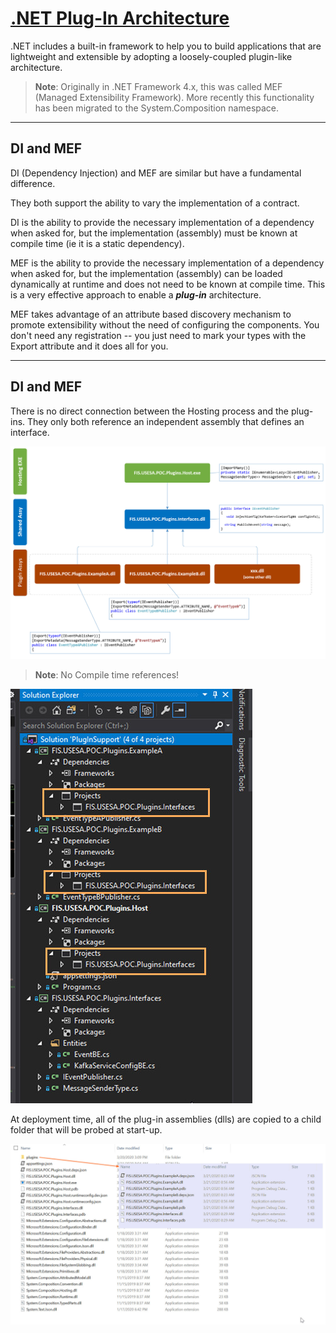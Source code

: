 ﻿# [.NET Plug-In Architecture](https://github.com/TomBruns/DotNetCorePlugins)

.NET includes a built-in framework to help you to build applications that are lightweight and extensible by adopting a loosely-coupled plugin-like architecture.

> **Note**: Originally in .NET Framework 4.x, this was called MEF (Managed Extensibility Framework).  More recently this functionality has been migrated to the System.Composition namespace.

---
## DI and MEF

DI (Dependency Injection) and MEF are similar but have a fundamental difference.

They both support the ability to vary the implementation of a contract.

DI is the ability to provide the necessary implementation of a dependency when asked for, but the implementation (assembly) must be known at compile time (ie it is a static dependency).

MEF is the ability to provide the necessary implementation of a dependency when asked for, but the implementation (assembly) can be loaded dynamically at runtime and does not need to be known at compile time.  This is a very effective approach to enable a ***plug-in*** architecture.

MEF takes advantage of an attribute based discovery mechanism to promote extensibility without the need of configuring the components. You don't need any registration -- you just need to mark your types with the Export attribute and it does all for you. 

---
## DI and MEF

There is no direct connection between the Hosting process and the plug-ins.  They only both reference an independent assembly that defines an interface.

![docker-compose up -d Screenshot](images/assemblies.jpg?raw=true)

> **Note**: No Compile time references! 

![docker-compose up -d Screenshot](images/solution.jpg?raw=true)

At deployment time, all of the plug-in assemblies (dlls) are copied to a child folder that will be probed at start-up.

![docker-compose up -d Screenshot](images/folders.jpg?raw=true)